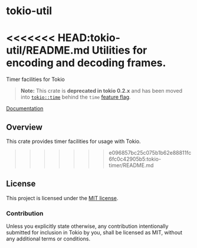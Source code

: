 # tokio-util

<<<<<<< HEAD:tokio-util/README.md
Utilities for encoding and decoding frames.
=======
Timer facilities for Tokio

> **Note:** This crate is **deprecated in tokio 0.2.x** and has been moved into
> [`tokio::time`] behind the `time` [feature flag].

[`tokio::time`]: https://docs.rs/tokio/latest/tokio/time/index.html
[feature flag]: https://docs.rs/tokio/latest/tokio/index.html#feature-flags

[Documentation](https://docs.rs/tokio-timer/0.2.12/tokio_timer/)

## Overview

This crate provides timer facilities for usage with Tokio.
>>>>>>> e096857bc25c075b1b62e88811fc6fc0c42905b5:tokio-timer/README.md

## License

This project is licensed under the [MIT license](LICENSE).

### Contribution

Unless you explicitly state otherwise, any contribution intentionally submitted
for inclusion in Tokio by you, shall be licensed as MIT, without any additional
terms or conditions.
